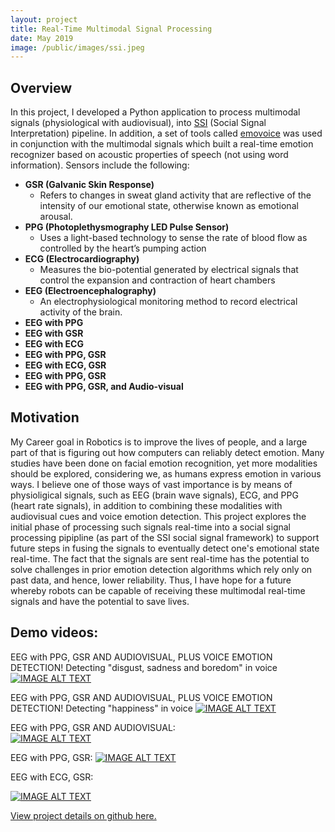 ```yaml
---
layout: project
title: Real-Time Multimodal Signal Processing
date: May 2019
image: /public/images/ssi.jpeg
---
```


## Overview
In this project, I developed a Python application to process multimodal signals (physiological with audiovisual), into [SSI](https://github.com/hcmlab/ssi) (Social Signal Interpretation) pipeline. In addition, a set of tools called [emovoice](https://github.com/hcmlab/emovoice) was used in conjunction with the multimodal signals which built a real-time emotion recognizer based on acoustic properties of speech (not using word information). Sensors include the following:

  * **GSR (Galvanic Skin Response)**
    * Refers to changes in sweat gland activity that are reflective of the intensity of our emotional state, otherwise known as emotional arousal.
  * **PPG (Photoplethysmography LED Pulse Sensor)**
    * Uses a light-based technology to sense the rate of blood flow as controlled by the heart’s pumping action
  * **ECG (Electrocardiography)**
    * Measures  the bio-potential generated by electrical signals that control the expansion and contraction of heart chambers
  * **EEG (Electroencephalography)**
    * An electrophysiological monitoring method to record electrical activity of the brain.
  * **EEG with PPG**
  * **EEG with GSR**
  * **EEG with ECG**
  * **EEG with PPG, GSR**
  * **EEG with ECG, GSR**
  * **EEG with PPG, GSR**
  * **EEG with PPG, GSR, and Audio-visual**


## Motivation
My Career goal in Robotics is to improve the lives of people, and a large part of that is figuring out how computers can reliably detect emotion. Many studies have been done on facial emotion recognition, yet more modalities should be explored, considering we, as humans express emotion in various ways. I believe one of those ways of vast importance is by means of physioligical signals, such as EEG (brain wave signals), ECG, and PPG (heart rate signals), in addition to combining these modalities with audiovisual cues and voice emotion detection. This project explores the initial phase of processing such signals real-time into a social signal processing pipipline (as part of the SSI social signal framework) to support future steps in fusing the signals to eventually detect one's emotional state real-time. The fact that the signals are sent real-time has the potential to solve challenges in prior emotion detection algorithms which rely only on past data, and hence, lower reliability. Thus, I have hope for a future whereby robots can be capable of receiving these multimodal real-time signals and have the potential to save lives.


## Demo videos:

EEG with PPG, GSR AND AUDIOVISUAL, PLUS VOICE EMOTION DETECTION!
Detecting "disgust, sadness and boredom" in voice
[![IMAGE ALT TEXT](http://img.youtube.com/vi/Dq9SbwqZvRY/0.jpg)](http://www.youtube.com/watch?v=Dq9SbwqZvRY "Using Emovoice (detecting disgust, sadness, and boredom)")

EEG with PPG, GSR AND AUDIOVISUAL, PLUS VOICE EMOTION DETECTION!
Detecting "happiness" in voice
[![IMAGE ALT TEXT](http://img.youtube.com/vi/3vu2Bpd8vng/0.jpg)](http://www.youtube.com/watch?v=3vu2Bpd8vng "Using Emovoice (detecting happiness)")

EEG with PPG, GSR AND AUDIOVISUAL:          
[![IMAGE ALT TEXT](http://img.youtube.com/vi/DqONgXAobW8/0.jpg)](http://www.youtube.com/watch?v=DqONgXAobW8 "EEG,ECG,GSR Signals on SSI")

EEG with PPG, GSR:
[![IMAGE ALT TEXT](http://img.youtube.com/vi/vY3h6-k4f7I/0.jpg)](http://www.youtube.com/watch?v=vY3h6-k4f7I "EEG,PPG,GSR Signals on SSI")

EEG with ECG, GSR:
           
[![IMAGE ALT TEXT](http://img.youtube.com/vi/tBMmrahfTf8/0.jpg)](http://www.youtube.com/watch?v=tBMmrahfTf8 "EEG,PPG,GSR, VIDEO Signals on SSI") 

 [View project details on github here.](https://github.com/vnoelifant/Custom_SSI_Sensors/tree/master/heart_skin_brain)
